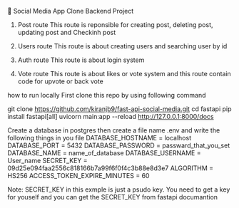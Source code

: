 🚀 Social Media App Clone Backend Project

1) Post route
This route is reponsible for creating post, deleting post, updating post and Checkinh post

2) Users route
This route is about creating users and searching user by id

3) Auth route
This route is about login system

4) Vote route
This route is about likes or vote system and this route contain code for upvote or back vote

how to run locally
First clone this repo by using following command

git clone https://github.com/kiranjb9/fast-api-social-media.git
cd fastapi
pip install fastapi[all]
uvicorn main:app --reload
http://127.0.0.1:8000/docs 

Create a database in postgres then create a file name .env and write the following things in you file
DATABASE_HOSTNAME = localhost
DATABASE_PORT = 5432
DATABASE_PASSWORD = passward_that_you_set
DATABASE_NAME = name_of_database
DATABASE_USERNAME = User_name
SECRET_KEY = 09d25e094faa2556c818166b7a99f6f0f4c3b88e8d3e7 
ALGORITHM = HS256
ACCESS_TOKEN_EXPIRE_MINUTES = 60

Note: SECRET_KEY in this exmple is just a psudo key. You need to get a key for youself and you can get the SECRET_KEY from fastapi documantion
